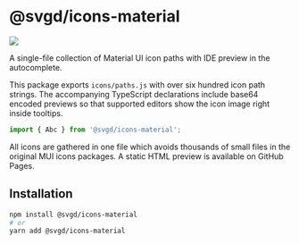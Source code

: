 # @svgd/icons-material

[![](https://img.shields.io/npm/v/@svgd/icons-material?style=flat)](https://www.npmjs.com/package/@svgd/icons-material)

A single-file collection of Material UI icon paths with IDE preview in the autocomplete.

This package exports `icons/paths.js` with over six hundred icon path strings.
The accompanying TypeScript declarations include base64 encoded previews so
that supported editors show the icon image right inside tooltips.

```js
import { Abc } from '@svgd/icons-material';
```

All icons are gathered in one file which avoids thousands of small files in
the original MUI icons packages. A static HTML preview is available on GitHub Pages.


## Installation
```bash
npm install @svgd/icons-material
# or
yarn add @svgd/icons-material
```
